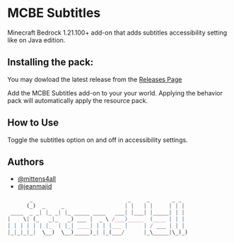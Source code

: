 # MCBE Subtitles

Minecraft Bedrock 1.21.100+ add-on that adds subtitles accessibility setting like on Java edition.

## Installing the pack:

You may dowload the latest release from the [Releases Page](https://github.com/mittens4all/MCBE-Subtitles/releases)

Add the MCBE Subtitles add-on to your your world. Applying the behavior pack will automatically apply the resource pack.

## How to Use

Toggle the subtitles option on and off in accessibility settings.

## Authors

- [@mittens4all](https://www.github.com/mittens4all)
- [@jeanmajid](https://github.com/jeanmajid)

```js
       _                              _     _       _ _  
      (_)  _     _                   | |   | |     | | | 
 ____  _ _| |_ _| |_ _____ ____   ___| |___| |_____| | | 
|    \| (_   _|_   _) ___ |  _ \ /___)_____  (____ | | | 
| | | | | | |_  | |_| ____| | | |___ |     | / ___ | | | 
|_|_|_|_|  \__)  \__)_____)_| |_(___/      |_\_____|\_)_)
                                                         
```
